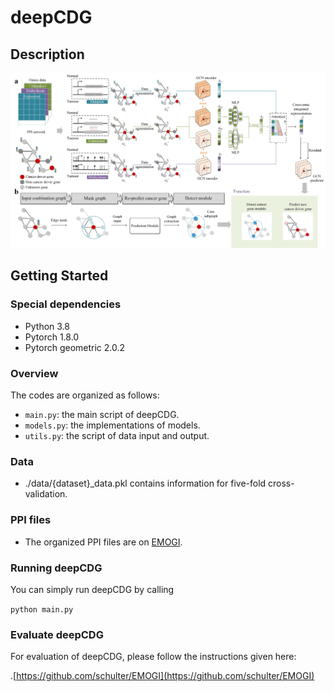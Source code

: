 #  deepCDG
## 
## Description

![Mainframe](structure.png)

## Getting Started

### Special dependencies

*   Python  3.8
*   Pytorch 1.8.0
*   Pytorch geometric 2.0.2

### Overview

The codes are organized as follows:&#x20;

*   `main.py`: the main script of deepCDG.
*   `models.py`: the implementations of models.
*   `utils.py`: the script of data input and output.

### Data
*   ./data/{dataset}_data.pkl contains information for five-fold cross-validation.
### PPI files

*   The organized PPI files are on [EMOGI](https://github.com/schulter/EMOGI).


### Running deepCDG
You can simply run deepCDG by calling

`python main.py`

### Evaluate deepCDG
For evaluation of deepCDG, please follow the instructions given here:

.[https://github.com/schulter/EMOGI](https://github.com/schulter/EMOGI)

